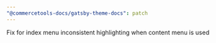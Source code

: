 ```yaml
---
"@commercetools-docs/gatsby-theme-docs": patch
---
```


Fix for index menu inconsistent highlighting when content menu is used
